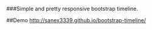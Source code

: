 ###Simple and pretty responsive bootstrap timeline.

##Demo
http://sanex3339.github.io/bootstrap-timeline/